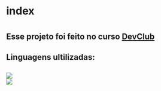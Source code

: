 <h1>index<h1>

<h2>Esse projeto foi feito no curso <a href="https://rodolfomori.com.br/devclub">DevClub</a><h2>

<h2>Linguagens ultilizadas:<h2>
<img src="https://img.shields.io/badge/HTML-239120?style=for-the-badge&logo=html5&logoColor=white"/>
<br>
<img src="https://img.shields.io/badge/CSS-239120?&style=for-the-badge&logo=css3&logoColor=white"/>
